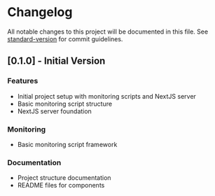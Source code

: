 # Changelog

All notable changes to this project will be documented in this file. See [standard-version](https://github.com/conventional-changelog/standard-version) for commit guidelines.

## [0.1.0] - Initial Version

### Features

- Initial project setup with monitoring scripts and NextJS server
- Basic monitoring script structure
- NextJS server foundation

### Monitoring

- Basic monitoring script framework

### Documentation

- Project structure documentation
- README files for components